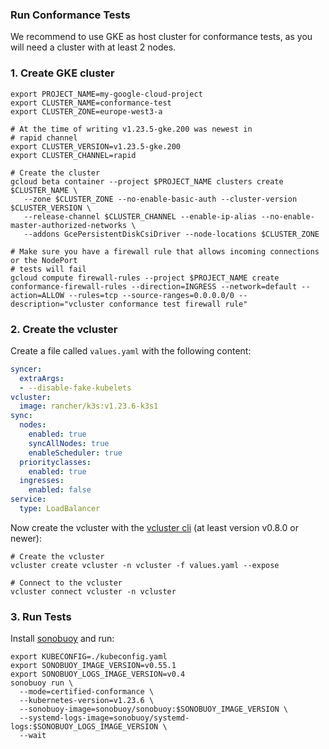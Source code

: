 ### Run Conformance Tests

We recommend to use GKE as host cluster for conformance tests, as you will need a cluster with at least 2 nodes.


### 1. Create GKE cluster

```
export PROJECT_NAME=my-google-cloud-project
export CLUSTER_NAME=conformance-test
export CLUSTER_ZONE=europe-west3-a

# At the time of writing v1.23.5-gke.200 was newest in
# rapid channel
export CLUSTER_VERSION=v1.23.5-gke.200
export CLUSTER_CHANNEL=rapid

# Create the cluster
gcloud beta container --project $PROJECT_NAME clusters create $CLUSTER_NAME \
   --zone $CLUSTER_ZONE --no-enable-basic-auth --cluster-version $CLUSTER_VERSION \
   --release-channel $CLUSTER_CHANNEL --enable-ip-alias --no-enable-master-authorized-networks \
   --addons GcePersistentDiskCsiDriver --node-locations $CLUSTER_ZONE
   
# Make sure you have a firewall rule that allows incoming connections or the NodePort
# tests will fail
gcloud compute firewall-rules --project $PROJECT_NAME create conformance-firewall-rules --direction=INGRESS --network=default --action=ALLOW --rules=tcp --source-ranges=0.0.0.0/0 --description="vcluster conformance test firewall rule"
```

### 2. Create the vcluster

Create a file called `values.yaml` with the following content:
```yaml
syncer:
  extraArgs:
  - --disable-fake-kubelets
vcluster:
  image: rancher/k3s:v1.23.6-k3s1
sync:
  nodes:
    enabled: true
    syncAllNodes: true
    enableScheduler: true
  priorityclasses:
    enabled: true
  ingresses:
    enabled: false
service:
  type: LoadBalancer
```

Now create the vcluster with the [vcluster cli](https://github.com/loft-sh/vcluster/releases) (at least version v0.8.0 or newer):
```
# Create the vcluster
vcluster create vcluster -n vcluster -f values.yaml --expose

# Connect to the vcluster 
vcluster connect vcluster -n vcluster
```

### 3. Run Tests

Install [sonobuoy](https://github.com/vmware-tanzu/sonobuoy) and run:
```
export KUBECONFIG=./kubeconfig.yaml
export SONOBUOY_IMAGE_VERSION=v0.55.1
export SONOBUOY_LOGS_IMAGE_VERSION=v0.4
sonobuoy run \
  --mode=certified-conformance \
  --kubernetes-version=v1.23.6 \
  --sonobuoy-image=sonobuoy/sonobuoy:$SONOBUOY_IMAGE_VERSION \
  --systemd-logs-image=sonobuoy/systemd-logs:$SONOBUOY_LOGS_IMAGE_VERSION \
  --wait
```
